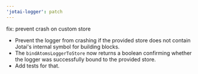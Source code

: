 ```yaml
---
'jotai-logger': patch
---
```


fix: prevent crash on custom store

- Prevent the logger from crashing if the provided store does not
  contain Jotai's internal symbol for building blocks.
- The `bindAtomsLoggerToStore` now returns a boolean confirming whether
  the logger was successfully bound to the provided store.
- Add tests for that.
